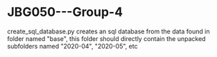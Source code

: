 # JBG050---Group-4

create_sql_database.py creates an sql database from the data found in folder named "base", this folder should directly contain
the unpacked subfolders named "2020-04", "2020-05", etc
